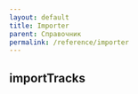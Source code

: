 ```yaml
---
layout: default
title: Importer
parent: Справочник
permalink: /reference/importer
---
```


## importTracks